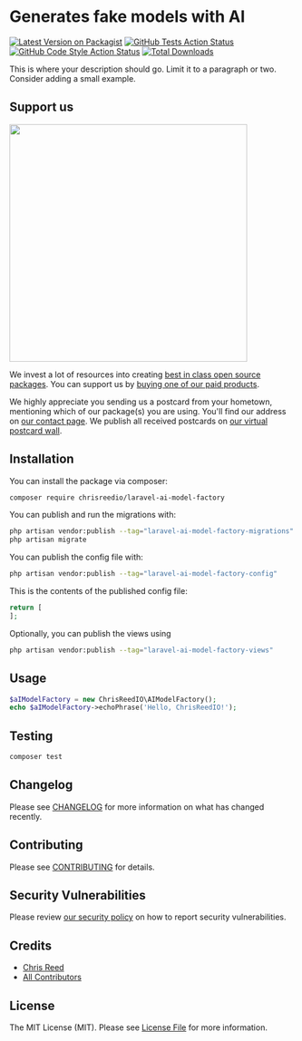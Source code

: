 # Generates fake models with AI

[![Latest Version on Packagist](https://img.shields.io/packagist/v/chrisreedio/laravel-ai-model-factory.svg?style=flat-square)](https://packagist.org/packages/chrisreedio/laravel-ai-model-factory)
[![GitHub Tests Action Status](https://img.shields.io/github/actions/workflow/status/chrisreedio/laravel-ai-model-factory/run-tests.yml?branch=main&label=tests&style=flat-square)](https://github.com/chrisreedio/laravel-ai-model-factory/actions?query=workflow%3Arun-tests+branch%3Amain)
[![GitHub Code Style Action Status](https://img.shields.io/github/actions/workflow/status/chrisreedio/laravel-ai-model-factory/fix-php-code-style-issues.yml?branch=main&label=code%20style&style=flat-square)](https://github.com/chrisreedio/laravel-ai-model-factory/actions?query=workflow%3A"Fix+PHP+code+style+issues"+branch%3Amain)
[![Total Downloads](https://img.shields.io/packagist/dt/chrisreedio/laravel-ai-model-factory.svg?style=flat-square)](https://packagist.org/packages/chrisreedio/laravel-ai-model-factory)

This is where your description should go. Limit it to a paragraph or two. Consider adding a small example.

## Support us

[<img src="https://github-ads.s3.eu-central-1.amazonaws.com/laravel-ai-model-factory.jpg?t=1" width="419px" />](https://spatie.be/github-ad-click/laravel-ai-model-factory)

We invest a lot of resources into creating [best in class open source packages](https://spatie.be/open-source). You can support us by [buying one of our paid products](https://spatie.be/open-source/support-us).

We highly appreciate you sending us a postcard from your hometown, mentioning which of our package(s) you are using. You'll find our address on [our contact page](https://spatie.be/about-us). We publish all received postcards on [our virtual postcard wall](https://spatie.be/open-source/postcards).

## Installation

You can install the package via composer:

```bash
composer require chrisreedio/laravel-ai-model-factory
```

You can publish and run the migrations with:

```bash
php artisan vendor:publish --tag="laravel-ai-model-factory-migrations"
php artisan migrate
```

You can publish the config file with:

```bash
php artisan vendor:publish --tag="laravel-ai-model-factory-config"
```

This is the contents of the published config file:

```php
return [
];
```

Optionally, you can publish the views using

```bash
php artisan vendor:publish --tag="laravel-ai-model-factory-views"
```

## Usage

```php
$aIModelFactory = new ChrisReedIO\AIModelFactory();
echo $aIModelFactory->echoPhrase('Hello, ChrisReedIO!');
```

## Testing

```bash
composer test
```

## Changelog

Please see [CHANGELOG](CHANGELOG.md) for more information on what has changed recently.

## Contributing

Please see [CONTRIBUTING](CONTRIBUTING.md) for details.

## Security Vulnerabilities

Please review [our security policy](../../security/policy) on how to report security vulnerabilities.

## Credits

- [Chris Reed](https://github.com/chrisreedio)
- [All Contributors](../../contributors)

## License

The MIT License (MIT). Please see [License File](LICENSE.md) for more information.

